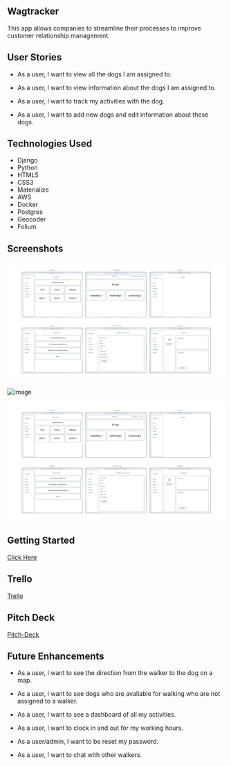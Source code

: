 ## Wagtracker

This app allows companies to streamline their processes to improve customer relationship management. 

## User Stories 

- As a user, I want to view all the dogs I am assigned to.

- As a user, I want to view information about the dogs I am assigned to.

- As a user, I want to track my activities with the dog. 

- As a user, I want to add new dogs and edit information about these dogs.

## Technologies Used

- Django 
- Python
- HTML5
- CSS3
- Materialize
- AWS
- Docker
- Postgres
- Geocoder
- Folium

## Screenshots

![alt text](main_app/images/wireframe.png)

![image](https://user-images.githubusercontent.com/30585039/195999902-89b9a474-08ab-4089-887e-56780ef3eb5c.png)

![alt text](main_app/images/wireframe.png)

## Getting Started

[Click Here](https://wagtracker.herokuapp.com/)

## Trello

[Trello](https://trello.com/b/tUW99s8N/wagtracker)

## Pitch Deck

[Pitch-Deck](https://docs.google.com/presentation/d/15bK9PHujylshrNctUZRR9L4fhBNe_1IYaZlNfjWn2nU/edit#slide=id.p)

## Future Enhancements 

- As a user, I want to see the direction from the walker to the dog on a map. 

- As a user, I want to see dogs who are avaliable for walking who are not assigned to a walker. 

- As a user, I want to see a dashboard of all my activities.

- As a user, I want to clock in and out for my working hours.

- As a user/admin, I want to be reset my password. 

- As a user, I want to chat with other walkers.
